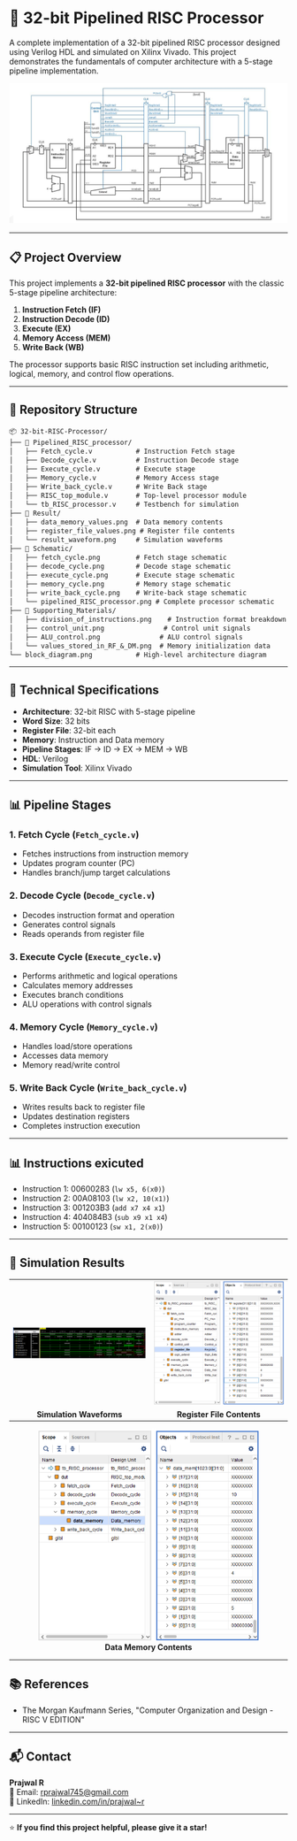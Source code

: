 # 🚀 32-bit Pipelined RISC Processor

A complete implementation of a 32-bit pipelined RISC processor designed using Verilog HDL and simulated on Xilinx Vivado. This project demonstrates the fundamentals of computer architecture with a 5-stage pipeline implementation.

<p align="center">
  <img src="block_diagram.png" alt="RISC Processor Block Diagram" width="600">
</p>

---

## 📋 Project Overview

This project implements a **32-bit pipelined RISC processor** with the classic 5-stage pipeline architecture:

1. **Instruction Fetch (IF)**
2. **Instruction Decode (ID)** 
3. **Execute (EX)**
4. **Memory Access (MEM)**
5. **Write Back (WB)**

The processor supports basic RISC instruction set including arithmetic, logical, memory, and control flow operations.

---

## 📁 Repository Structure

```
📦 32-bit-RISC-Processor/
├── 📂 Pipelined_RISC_processor/
│   ├── Fetch_cycle.v           # Instruction Fetch stage
│   ├── Decode_cycle.v          # Instruction Decode stage  
│   ├── Execute_cycle.v         # Execute stage
│   ├── Memory_cycle.v          # Memory Access stage
│   ├── Write_back_cycle.v      # Write Back stage
│   ├── RISC_top_module.v       # Top-level processor module
│   └── tb_RISC_processor.v     # Testbench for simulation
├── 📂 Result/
│   ├── data_memory_values.png  # Data memory contents
│   ├── register_file_values.png # Register file contents
│   └── result_waveform.png     # Simulation waveforms
├── 📂 Schematic/
│   ├── fetch_cycle.png         # Fetch stage schematic
│   ├── decode_cycle.png        # Decode stage schematic
│   ├── execute_cycle.png       # Execute stage schematic
│   ├── memory_cycle.png        # Memory stage schematic
│   ├── write_back_cycle.png    # Write-back stage schematic
│   └── pipelined_RISC_processor.png # Complete processor schematic
├── 📂 Supporting_Materials/
│   ├── division_of_instructions.png    # Instruction format breakdown
│   ├── control_unit.png               # Control unit signals
│   ├── ALU_control.png               # ALU control signals
│   └── values_stored_in_RF_&_DM.png  # Memory initialization data
└── block_diagram.png           # High-level architecture diagram
```

---

## 🔧 Technical Specifications

- **Architecture**: 32-bit RISC with 5-stage pipeline
- **Word Size**: 32 bits
- **Register File**: 32-bit each
- **Memory**: Instruction and Data memory
- **Pipeline Stages**: IF → ID → EX → MEM → WB
- **HDL**: Verilog
- **Simulation Tool**: Xilinx Vivado

---

## 📊 Pipeline Stages

### 1. **Fetch Cycle** (`Fetch_cycle.v`)
- Fetches instructions from instruction memory
- Updates program counter (PC)
- Handles branch/jump target calculations

### 2. **Decode Cycle** (`Decode_cycle.v`)
- Decodes instruction format and operation
- Generates control signals
- Reads operands from register file

### 3. **Execute Cycle** (`Execute_cycle.v`)
- Performs arithmetic and logical operations
- Calculates memory addresses
- Executes branch conditions
- ALU operations with control signals

### 4. **Memory Cycle** (`Memory_cycle.v`)
- Handles load/store operations
- Accesses data memory
- Memory read/write control

### 5. **Write Back Cycle** (`Write_back_cycle.v`)
- Writes results back to register file
- Updates destination registers
- Completes instruction execution

---

## 📊 Instructions exicuted 
- Instruction 1: 00600283 (`lw x5, 6(x0)`)
- Instruction 2: 00A08103 (`lw x2, 10(x1)`)
- Instruction 3: 001203B3 (`add x7 x4 x1`)
- Instruction 4: 404084B3 (`sub x9 x1 x4`)
- Instruction 5: 00100123 (`sw x1, 2(x0)`)

---

## 🔬 Simulation Results

<table>
<tr>
<td><img src="Result/result_waveform.png" alt="Simulation Waveforms" width="300"></td>
<td><img src="Result/register_file_values.png" alt="Register File Values" width="300"></td>
</tr>
<tr>
<td align="center"><b>Simulation Waveforms</b></td>
<td align="center"><b>Register File Contents</b></td>
</tr>
</table>

<p align="center">
  <img src="Result/data_memory_values.png" alt="Data Memory Values" width="400">
  <br><b>Data Memory Contents</b>
</p>

---

## 📚 References

- The Morgan Kaufmann Series, "Computer Organization and Design - RISC V EDITION"

---


## 📬 Contact

**Prajwal R**  
📧 Email: rprajwal745@gmail.com  
🔗 LinkedIn: [linkedin.com/in/prajwal~r](https://www.linkedin.com/in/prajwal~r)

---


⭐ **If you find this project helpful, please give it a star!**
